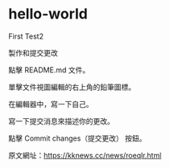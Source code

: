 # hello-world
First Test2

製作和提交更改

點擊 README.md 文件。

單擊文件視圖編輯的右上角的鉛筆圖標。

在編輯器中，寫一下自己。

寫一下提交消息來描述你的更改。

點擊 Commit changes（提交更改） 按鈕。



原文網址：https://kknews.cc/news/roeqlr.html

